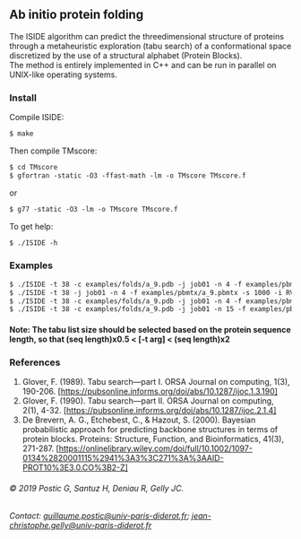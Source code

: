 ## Ab initio protein folding

The ISIDE algorithm can predict the threedimensional structure of proteins through a metaheuristic exploration (tabu search) of a conformational space discretized by the use of a structural alphabet (Protein Blocks).  
The method is entirely implemented in C++ and can be run in parallel on UNIX-like operating systems.

### Install

Compile ISIDE:
```markdown
$ make
```
Then compile TMscore:
```markdown
$ cd TMscore
$ gfortran -static -O3 -ffast-math -lm -o TMscore TMscore.f
```
or
```markdown
$ g77 -static -O3 -lm -o TMscore TMscore.f
```
To get help:
```markdown
$ ./ISIDE -h
```


### Examples

```markdown
$ ./ISIDE -t 38 -c examples/folds/a_9.pdb -j job01 -n 4 -f examples/pbmtx/a_9.pbmtx -s 1000
$ ./ISIDE -t 38 -j job01 -n 4 -f examples/pbmtx/a_9.pbmtx -s 1000 -i RVIAMPSVRKYAREKGVDIRLVQGTGKNGRVLKEDIDAFLAG
$ ./ISIDE -t 38 -c examples/folds/a_9.pdb -j job01 -n 4 -f examples/pbmtx/a_9.pbmtx -s 1000 -y 0.20
$ ./ISIDE -t 38 -c examples/folds/a_9.pdb -j job01 -n 15 -f examples/pbmtx/a_9.pbmtx -s 1000 -r 0.08
```


#### Note: The tabu list size should be selected based on the protein sequence length, so that (seq length)x0.5 < [-t arg] < (seq length)x2

### References
1. Glover, F. (1989). Tabu search—part I. ORSA Journal on computing, 1(3), 190-206. [https://pubsonline.informs.org/doi/abs/10.1287/ijoc.1.3.190]
2. Glover, F. (1990). Tabu search—part II. ORSA Journal on computing, 2(1), 4-32. [https://pubsonline.informs.org/doi/abs/10.1287/ijoc.2.1.4]
3. De Brevern, A. G., Etchebest, C., & Hazout, S. (2000). Bayesian probabilistic approach for predicting backbone structures in terms of protein blocks. Proteins: Structure, Function, and Bioinformatics, 41(3), 271-287. [https://onlinelibrary.wiley.com/doi/full/10.1002/1097-0134%2820001115%2941%3A3%3C271%3A%3AAID-PROT10%3E3.0.CO%3B2-Z]


###### © 2019 Postic G, Santuz H, Deniau R, Gelly JC.
###### Contact: [guillaume.postic@univ-paris-diderot.fr](mailto:guillaume.postic@univ-paris-diderot.fr); [jean-christophe.gelly@univ-paris-diderot.fr](mailto:jean-christophe.gelly@univ-paris-diderot.fr)
